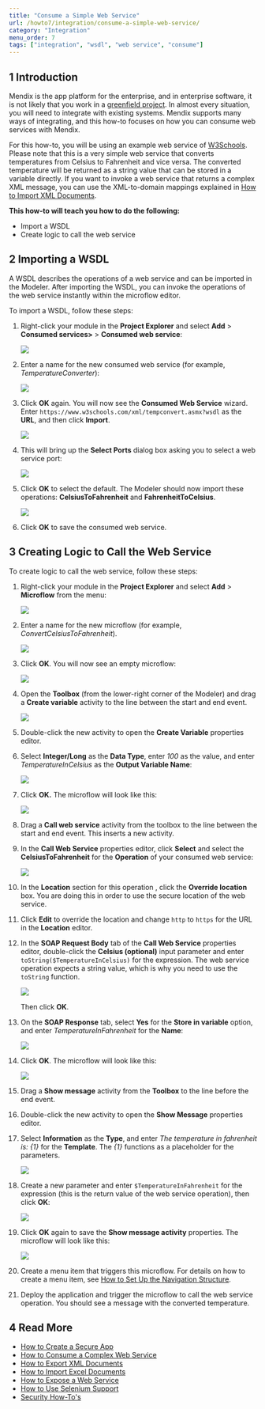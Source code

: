 ```yaml
---
title: "Consume a Simple Web Service"
url: /howto7/integration/consume-a-simple-web-service/
category: "Integration"
menu_order: 7
tags: ["integration", "wsdl", "web service", "consume"]
---
```


## 1 Introduction

Mendix is the app platform for the enterprise, and in enterprise software, it is not likely that you work in a [greenfield project](https://en.wikipedia.org/wiki/Greenfield_project). In almost every situation, you will need to integrate with existing systems. Mendix supports many ways of integrating, and this how-to focuses on how you can consume web services with Mendix.

For this how-to, you will be using an example web service of [W3Schools](http://www.w3schools.com/). Please note that this is a very simple web service that converts temperatures from Celsius to Fahrenheit and vice versa. The converted temperature will be returned as a string value that can be stored in a variable directly. If you want to invoke a web service that returns a complex XML message, you can use the XML-to-domain mappings explained in [How to Import XML Documents](importing-xml-documents).

**This how-to will teach you how to do the following:**

* Import a WSDL
* Create logic to call the web service

## 2 Importing a WSDL

A WSDL describes the operations of a web service and can be imported in the Modeler. After importing the WSDL, you can invoke the operations of the web service instantly within the microflow editor.

To import a WSDL, follow these steps:

1. Right-click your module in the **Project Explorer** and select **Add** > **Consumed services>** > **Consumed web service**:

    ![](attachments/18448738/18582087.png)

2. Enter a name for the new consumed web service (for example, *TemperatureConverter*):

    ![](attachments/18448738/18582086.png)

3. Click **OK** again. You will now see the **Consumed Web Service** wizard. Enter `https://www.w3schools.com/xml/tempconvert.asmx?wsdl` as the **URL**, and then click **Import**.

    ![](attachments/18448738/18582085.png)

4.  This will bring up the **Select Ports** dialog box asking you to select a web service port:

    ![](attachments/18448738/18582065.png)

5. Click **OK** to select the default. The Modeler should now import these operations: **CelsiusToFahrenheit** and **FahrenheitToCelsius**.

    ![](attachments/18448738/18582084.png)

6. Click **OK** to save the consumed web service.

## 3 Creating Logic to Call the Web Service

To create logic to call the web service, follow these steps:

1.  Right-click your module in the **Project Explorer** and select **Add** > **Microflow** from the menu:

    ![](attachments/18448738/create-microflow.png)

2.  Enter a name for the new microflow (for example, *ConvertCelsiusToFahrenheit*).

    ![](attachments/18448738/18582083.png)

3.  Click **OK**. You will now see an empty microflow:

    ![](attachments/18448738/18582081.png)

4.  Open the **Toolbox** (from the lower-right corner of the Modeler) and drag a **Create variable** activity to the line between the start and end event.

    ![](attachments/8784287/8946802.png)

5. Double-click the new activity to open the **Create Variable** properties editor.
6. Select **Integer/Long** as the **Data Type**, enter *100* as the value, and enter *TemperatureInCelsius* as the **Output Variable Name**:

    ![](attachments/18448738/18582080.png)

7.  Click **OK.** The microflow will look like this:

    ![](attachments/18448738/18582079.png)

8. Drag a **Call web service** activity from the toolbox to the line between the start and end event. This inserts a new activity.
9.  In the **Call Web Service** properties editor, click **Select** and select the **CelsiusToFahrenheit** for the **Operation** of your consumed web service:

    ![](attachments/18448738/18582076.png)

10. In the **Location** section for this operation , click the **Override location** box. You are doing this in order to use the secure location of the web service.
11. Click **Edit** to override the location and change `http` to `https` for the URL in the **Location** editor.
12. In the **SOAP Request Body** tab of the **Call Web Service** properties editor, double-click the **Celsius (optional)** input parameter and enter `toString($TemperatureInCelsius)` for the expression. The web service operation expects a string value, which is why you need to use the `toString` function. 

    ![](attachments/18448738/18582075.png)

    Then click **OK**.
13. On the **SOAP Response** tab, select **Yes** for the **Store in variable** option, and enter *TemperatureInFahrenheit* for the **Name**:

    ![](attachments/18448738/18582074.png)

14. Click **OK**. The microflow will look like this:

    ![](attachments/18448738/18582073.png)

15. Drag a **Show message** activity from the **Toolbox** to the line before the end event.
16. Double-click the new activity to open the **Show Message** properties editor.
17. Select **Information** as the **Type**, and enter *The temperature in fahrenheit is: {1}* for the **Template**. The *{1}* functions as a placeholder for the parameters.

    ![](attachments/18448738/18582071.png)

19. Create a new parameter and enter `$TemperatureInFahrenheit` for the expression (this is the return value of the web service operation), then click **OK**:

    ![](attachments/18448738/18582072.png)

20. Click **OK** again to save the **Show message activity** properties. The microflow will look like this:

    ![](attachments/18448738/18582070.png)

21. Create a menu item that triggers this microflow. For details on how to create a menu item, see [How to Set Up the Navigation Structure](/howto7/general/setting-up-the-navigation-structure).
22. Deploy the application and trigger the microflow to call the web service operation. You should see a message with the converted temperature.

## 4 Read More

* [How to Create a Secure App](/howto7/security/create-a-secure-app)
* [How to Consume a Complex Web Service](consume-a-complex-web-service)
* [How to Export XML Documents](export-xml-documents)
* [How to Import Excel Documents](importing-excel-documents)
* [How to Expose a Web Service](expose-a-web-service)
* [How to Use Selenium Support](selenium-support)
* [Security How-To's](/howto7/security/)
